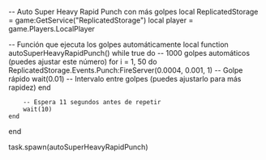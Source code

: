 -- Auto Super Heavy Rapid Punch con más golpes
local ReplicatedStorage = game:GetService("ReplicatedStorage")
local player = game.Players.LocalPlayer

-- Función que ejecuta los golpes automáticamente
local function autoSuperHeavyRapidPunch()
    while true do
        --  1000 golpes automáticos (puedes ajustar este número)
        for i = 1, 50 do
            ReplicatedStorage.Events.Punch:FireServer(0.0004, 0.001, 1) -- Golpe rápido
            wait(0.01) -- Intervalo entre golpes (puedes ajustarlo para más rapidez)
        end

        -- Espera 11 segundos antes de repetir
        wait(10)
    end
end


task.spawn(autoSuperHeavyRapidPunch)
